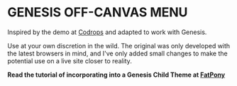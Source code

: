 GENESIS OFF-CANVAS MENU
=======================

Inspired by the demo at [Codrops](http://tympanus.net/codrops/2014/09/16/off-canvas-menu-effects/) and adapted to work with Genesis.

Use at your own discretion in the wild. The original was only developed with the latest browsers in mind, and I've only added small changes to make the potential use on a live site closer to reality.

**Read the tutorial of incorporating into a Genesis Child Theme at [FatPony](http://fatpony.me/genesis-off-canvas-menu)**
